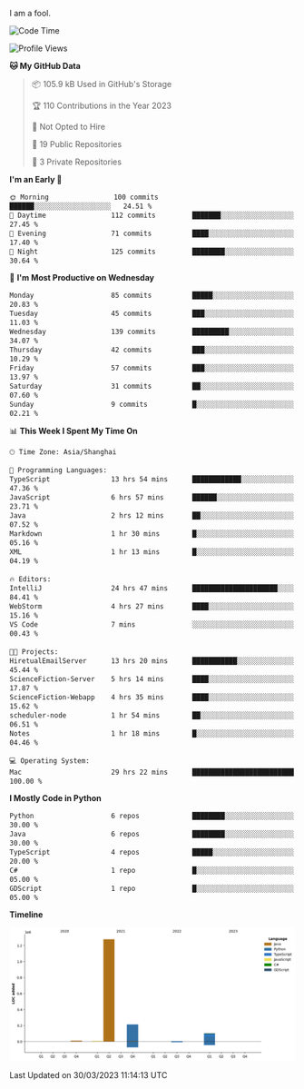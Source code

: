 I am a fool.

<!--START_SECTION:waka-->
![Code Time](http://img.shields.io/badge/Code%20Time-240%20hrs%2042%20mins-blue)

![Profile Views](http://img.shields.io/badge/Profile%20Views-1-blue)

**🐱 My GitHub Data** 

> 📦 105.9 kB Used in GitHub's Storage 
 > 
> 🏆 110 Contributions in the Year 2023
 > 
> 🚫 Not Opted to Hire
 > 
> 📜 19 Public Repositories 
 > 
> 🔑 3 Private Repositories 
 > 
**I'm an Early 🐤** 

```text
🌞 Morning                100 commits         ██████░░░░░░░░░░░░░░░░░░░   24.51 % 
🌆 Daytime                112 commits         ███████░░░░░░░░░░░░░░░░░░   27.45 % 
🌃 Evening                71 commits          ████░░░░░░░░░░░░░░░░░░░░░   17.40 % 
🌙 Night                  125 commits         ████████░░░░░░░░░░░░░░░░░   30.64 % 
```
📅 **I'm Most Productive on Wednesday** 

```text
Monday                   85 commits          █████░░░░░░░░░░░░░░░░░░░░   20.83 % 
Tuesday                  45 commits          ███░░░░░░░░░░░░░░░░░░░░░░   11.03 % 
Wednesday                139 commits         █████████░░░░░░░░░░░░░░░░   34.07 % 
Thursday                 42 commits          ███░░░░░░░░░░░░░░░░░░░░░░   10.29 % 
Friday                   57 commits          ███░░░░░░░░░░░░░░░░░░░░░░   13.97 % 
Saturday                 31 commits          ██░░░░░░░░░░░░░░░░░░░░░░░   07.60 % 
Sunday                   9 commits           █░░░░░░░░░░░░░░░░░░░░░░░░   02.21 % 
```


📊 **This Week I Spent My Time On** 

```text
🕑︎ Time Zone: Asia/Shanghai

💬 Programming Languages: 
TypeScript               13 hrs 54 mins      ████████████░░░░░░░░░░░░░   47.36 % 
JavaScript               6 hrs 57 mins       ██████░░░░░░░░░░░░░░░░░░░   23.71 % 
Java                     2 hrs 12 mins       ██░░░░░░░░░░░░░░░░░░░░░░░   07.52 % 
Markdown                 1 hr 30 mins        █░░░░░░░░░░░░░░░░░░░░░░░░   05.16 % 
XML                      1 hr 13 mins        █░░░░░░░░░░░░░░░░░░░░░░░░   04.19 % 

🔥 Editors: 
IntelliJ                 24 hrs 47 mins      █████████████████████░░░░   84.41 % 
WebStorm                 4 hrs 27 mins       ████░░░░░░░░░░░░░░░░░░░░░   15.16 % 
VS Code                  7 mins              ░░░░░░░░░░░░░░░░░░░░░░░░░   00.43 % 

🐱‍💻 Projects: 
HiretualEmailServer      13 hrs 20 mins      ███████████░░░░░░░░░░░░░░   45.44 % 
ScienceFiction-Server    5 hrs 14 mins       ████░░░░░░░░░░░░░░░░░░░░░   17.87 % 
ScienceFiction-Webapp    4 hrs 35 mins       ████░░░░░░░░░░░░░░░░░░░░░   15.62 % 
scheduler-node           1 hr 54 mins        ██░░░░░░░░░░░░░░░░░░░░░░░   06.51 % 
Notes                    1 hr 18 mins        █░░░░░░░░░░░░░░░░░░░░░░░░   04.46 % 

💻 Operating System: 
Mac                      29 hrs 22 mins      █████████████████████████   100.00 % 
```

**I Mostly Code in Python** 

```text
Python                   6 repos             ████████░░░░░░░░░░░░░░░░░   30.00 % 
Java                     6 repos             ████████░░░░░░░░░░░░░░░░░   30.00 % 
TypeScript               4 repos             █████░░░░░░░░░░░░░░░░░░░░   20.00 % 
C#                       1 repo              █░░░░░░░░░░░░░░░░░░░░░░░░   05.00 % 
GDScript                 1 repo              █░░░░░░░░░░░░░░░░░░░░░░░░   05.00 % 
```



**Timeline**

![Lines of Code chart](https://raw.githubusercontent.com/VeejaLiu/VeejaLiu/master/assets/bar_graph.png)


 Last Updated on 30/03/2023 11:14:13 UTC
<!--END_SECTION:waka-->
